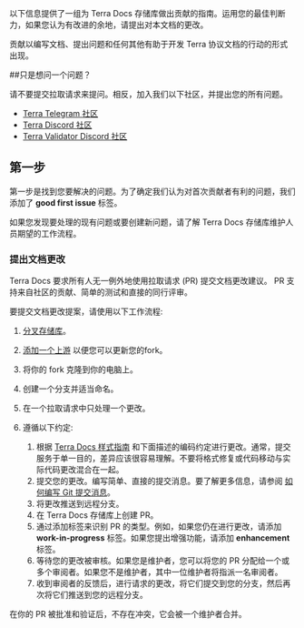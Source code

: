 以下信息提供了一组为 Terra Docs 存储库做出贡献的指南。运用您的最佳判断力，如果您认为有改进的余地，请提出对本文档的更改。

贡献以编写文档、提出问题和任何其他有助于开发 Terra 协议文档的行动的形式出现。

##只是想问一个问题？

请不要提交拉取请求来提问。相反，加入我们以下社区，并提出您的所有问题。

- [Terra Telegram 社区](https://t.me/TerraLunaChat)
- [Terra Discord 社区](https://discord.gg/bYfyhUT)
- [Terra Validator Discord 社区](https://discord.gg/Bf4Ug2Zf)

## 第一步

第一步是找到您要解决的问题。为了确定我们认为对首次贡献者有利的问题，我们添加了 **good first issue** 标签。

如果您发现要处理的现有问题或要创建新问题，请了解 Terra Docs 存储库维护人员期望的工作流程。

### 提出文档更改

Terra Docs 要求所有人无一例外地使用拉取请求 (PR) 提交文档更改建议。 PR 支持来自社区的贡献、简单的测试和直接的同行评审。

要提交文档更改提案，请使用以下工作流程:

1. [分叉存储库](https://github.com/terra-money/docs)。
1. [添加一个上游](https://docs.github.com/en/github/collaborating-with-pull-requests/working-with-forks/syncing-a-fork) 以便您可以更新您的fork。
1. 将你的 fork 克隆到你的电脑上。
1. 创建一个分支并适当命名。
1. 在一个拉取请求中只处理一个更改。
1. 遵循以下约定:

    1. 根据 [Terra Docs 样式指南](STYLE-GUIDE.md) 和下面描述的编码约定进行更改。通常，提交服务于单一目的，差异应该很容易理解。不要将格式修复或代码移动与实际代码更改混合在一起。
    1. 提交您的更改。编写简单、直接的提交消息。要了解更多信息，请参阅 [如何编写 Git 提交消息](https://chris.beams.io/posts/git-commit/)。
    1. 将更改推送到远程分支。
    1. 在 Terra Docs 存储库上创建 PR。
    1. 通过添加标签来识别 PR 的类型。例如，如果您仍在进行更改，请添加 **work-in-progress** 标签。如果您提出增强功能，请添加 **enhancement** 标签。
    1. 等待您的更改被审核。如果您是维护者，您可以将您的 PR 分配给一个或多个审阅者。如果您不是维护者，其中一位维护者将指派一名审阅者。
    1. 收到审阅者的反馈后，进行请求的更改，将它们提交到您的分支，然后再次将它们推送到您的远程分支。

在你的 PR 被批准和验证后，不存在冲突，它会被一个维护者合并。